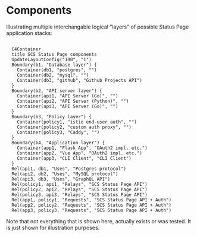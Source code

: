 # Components

Illustrating multiple interchangable logical "layers" of possible Status Page application stacks:

```mermaid

  C4Container
  title SCS Status Page components
  UpdateLayoutConfig("100", "1")
  Boundary(b1, "Database layer") {
    Container(db1, "postgres", "")
    Container(db2, "mysql", "")
    Container(db3, "github", "Github Projects API")
  }
  Boundary(b2, "API server layer") {
    Container(api1, "API Server (Go)", "")
    Container(api2, "API Server (Python)", "")
    Container(api3, "API Server (Go)", "")
  }
  Boundary(b3, "Policy layer") {
    Container(policy1, "istio end-user auth", "")
    Container(policy2, "custom auth proxy", "")
    Container(policy3, "Caddy", "")
  }
  Boundary(b4, "Application layer") {
    Container(app1, "Flask App", "OAuth2 impl. etc.")
    Container(app2, "Vue App", "OAuth2 impl. etc.")
    Container(app3, "CLI Client", "CLI Client")
  }
  Rel(api1, db1, "Uses", "Postgres protocol")
  Rel(api2, db2, "Uses", "MySQL protocol")
  Rel(api3, db3, "Uses", "GraphQL API")
  Rel(policy1, api1, "Relays", "SCS Status Page API")
  Rel(policy2, api2, "Relays", "SCS Status Page API")
  Rel(policy3, api3, "Relays", "SCS Status Page API")
  Rel(app1, policy1, "Requests", "SCS Status Page API + Auth")
  Rel(app2, policy2, "Requests", "SCS Status Page API + Auth")
  Rel(app3, policy3, "Requests", "SCS Status Page API + Auth")
```

Note that not everything that is shown here, actually exists or was tested. It is just shown for illustration purposes.
